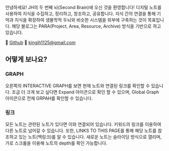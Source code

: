 
안녕하세요! JH의 두 번째 뇌(Second Brain)에 오신 것을 환영합니다! 디지털 노트를 사용하여 지식을 수집하고, 정리하고, 창조하고, 공유합니다. 지식 간의 연결을 통해 기억과 지식을 확장하여 생물학적 두뇌와 비슷한 시스템을 외부에 구축하는 것이 목표입니다. 해당 블로그는 PARA(Project, Area, Resource, Archive) 방식을 기반으로 하고 있습니다. 

📌 [Github](https://github.com/sonjh919)
📌 kingjh1125@gmail.com

## 어떻게 보나요?
### GRAPH
오른쪽의 INTERACTIVE GRAPH를 보면 현재 노트와 연결된 링크를 확인할 수 있습니다. 조금 더 크게 보고 싶다면 Expand 아이콘으로 확인 할 수 있으며, Global Graph 아이콘으로 전체 GRPAH를 확인할 수 있습니다.

### 링크
모든 노트는 관련된 노트가 있다면 이와 연결되어 있습니다. 키워드의 링크를 이용하여 다른 노트로 넘어갈 수 있습니다. 또한, LINKS TO THIS PAGE를 통해 해당 노트를 참조하고 있는 노트(백링크)를 알 수 있습니다. 새로운 노트는 슬라이딩 방식으로 열리며, 가로 스크롤을 이용해 노트의 depth를 확인 가능합니다.